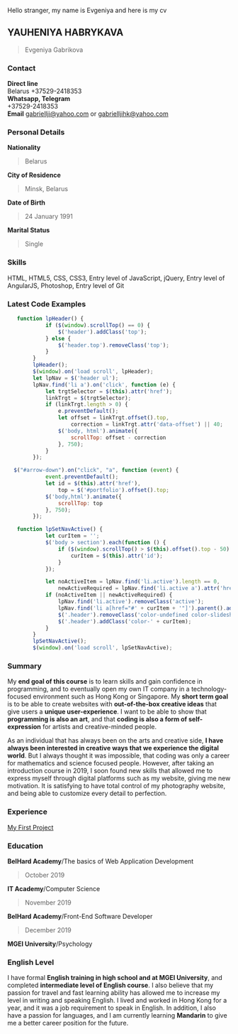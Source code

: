 Hello stranger, my name is Evgeniya and here is my cv

## YAUHENIYA HABRYKAVA                                 
> Evgeniya Gabrikova

### Contact                                                 
**Direct line**                                                 
Belarus +37529-2418353                                          
**Whatsapp, Telegram**                                          
+37529-2418353                                                  
**Email**
gabriellji@yahoo.com or gabrielljihk@yahoo.com

### Personal Details

**Nationality**
> Belarus

**City of Residence**
> Minsk, Belarus

**Date of Birth**
> 24 January 1991

**Marital Status**
> Single

### Skills
HTML, HTML5, CSS, CSS3, Entry level of JavaScript, jQuery, 
Entry level of AngularJS, Photoshop, Entry level of Git

### Latest Code Examples
```javascript
   function lpHeader() {
            if ($(window).scrollTop() == 0) {
                $('header').addClass('top');
            } else {
                $('header.top').removeClass('top');
            }
        }
        lpHeader();
        $(window).on('load scroll', lpHeader);
        let lpNav = $('header ul');
        lpNav.find('li a').on('click', function (e) {
            let trgtSelector = $(this).attr('href');
            linkTrgt = $(trgtSelector);
            if (linkTrgt.length > 0) {
                e.preventDefault();
                let offset = linkTrgt.offset().top,
                    correction = linkTrgt.attr('data-offset') || 40;
                $('body, html').animate({
                    scrollTop: offset - correction
                }, 750);
            }
        });

```  
```javascript
  $("#arrow-down").on("click", "a", function (event) {
            event.preventDefault();
            let id = $(this).attr('href'),
                top = $('#portfolio').offset().top;
            $('body,html').animate({
                scrollTop: top
            }, 750);
        });

```
```javascript
   function lpSetNavActive() {
            let curItem = '';
            $('body > section').each(function () {
                if ($(window).scrollTop() > $(this).offset().top - 50) {
                    curItem = $(this).attr('id');
                }
            });

            let noActiveItem = lpNav.find('li.active').length == 0,
                newActiveRequired = lpNav.find('li.active a').attr('href') != '#' + curItem;
            if (noActiveItem || newActiveRequired) {
                lpNav.find('li.active').removeClass('active');
                lpNav.find('li a[href="#' + curItem + '"]').parent().addClass('active');
                $('.header').removeClass('color-undefined color-slideshow color-portfolio color-about color-travel color-pricing');
                $('.header').addClass('color-' + curItem);
            }
        }
        lpSetNavActive();
        $(window).on('load scroll', lpSetNavActive);
```
### Summary
My **end goal of this course** is to learn skills and gain confidence in programming, and to eventually open my own IT company in a technology-focused environment such as Hong Kong or Singapore. My **short term goal** is to be able to create websites with **out-of-the-box creative ideas** that give users a **unique user-experience**. I want to be able to show that **programming is also an art**, and that **coding is also a form of self-expression** for artists and creative-minded people. 

As an individual that has always been on the arts and creative side, **I have always been interested in creative ways that we experience the digital world**. But I always thought it was impossible, that coding was only a career for mathematics and science focused people. However, after taking an introduction course in 2019, I soon found new skills that allowed me to express myself through digital platforms such as my website, giving me new motivation. It is satisfying to have total control of my photography website, and being able to customize every detail to perfection.

### Experience
[My First Project](https://gabriellji.firebaseapp.com/)

### Education
**BelHard Academy**/The basics of Web Application Development
> October 2019

**IT Academy**/Computer Science
> November 2019

**BelHard Academy**/Front-End Software Developer
> December 2019

**MGEI University**/Psychology

### English Level
I have formal **English training in high school and at MGEI University**, and completed  **intermediate level of English course**. I also believe that my passion for travel and fast learning ability has allowed me to increase my level in writing and speaking English. I lived and worked in Hong Kong for a year, and it was a job requirement to speak in English. In addition, I also have a passion for languages, and I am currently learning **Mandarin** to give me a better career position for the future.

